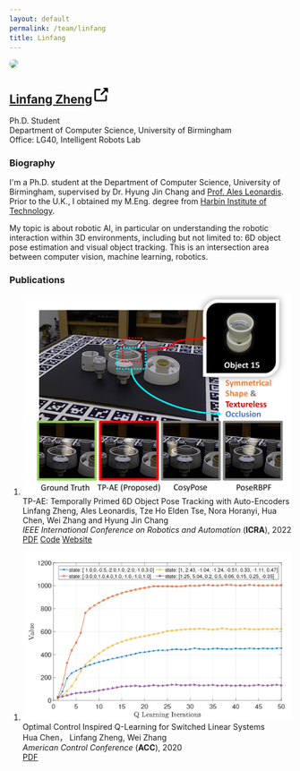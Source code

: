```yaml
---
layout: default
permalink: /team/linfang
title: Linfang
---
```

<section>
<div class="row">
        <div class="col-sm-3">
            <img style="width: 180px;border-radius: 170px" src="/assets/img/team/Linfang.jpg">
        </div>
        <div class="col-sm-9">
            <h1 class="post-title">
            <a href=""><b>Linfang Zheng</b></a><span class="hover-icon"><svg height="30" class="octicon octicon-link-external" viewBox="0 0 16 16" version="1.1" width="30" aria-hidden="true"><path fill-rule="evenodd" d="M10.604 1h4.146a.25.25 0 01.25.25v4.146a.25.25 0 01-.427.177L13.03 4.03 9.28 7.78a.75.75 0 01-1.06-1.06l3.75-3.75-1.543-1.543A.25.25 0 0110.604 1zM3.75 2A1.75 1.75 0 002 3.75v8.5c0 .966.784 1.75 1.75 1.75h8.5A1.75 1.75 0 0014 12.25v-3.5a.75.75 0 00-1.5 0v3.5a.25.25 0 01-.25.25h-8.5a.25.25 0 01-.25-.25v-8.5a.25.25 0 01.25-.25h3.5a.75.75 0 000-1.5h-3.5z"></path></svg></span>
            </h1>
            <p class="desc"></p>
            <p>Ph.D. Student<br>Department of Computer Science, University of Birmingham <br>Office: LG40, Intelligent Robots Lab</p>
            <div class="desc float-left">
            <div class="social">
                <div class="contact-icons">
                <a href="mailto:lxz948@student.bham.ac.uk"><i class="fas fa-envelope"></i></a>
                <!-- <a href="assets/pdf/cv.pdf"><i class="ai ai-cv"></i></a> -->
                <a href="https://scholar.google.com/citations?hl=zh-CN&user=GeE0cQ0AAAAJ" target="_blank" title="Google Scholar"><i class="ai ai-google-scholar"></i></a>
                <a href="https://github.com/Lynne-Zheng-Linfang" target="_blank" title="GitHub"><i class="fab fa-github"></i></a>
                <!-- <a href="https://twitter.com/Zhongqun_ZHANG" target="_blank" title="Twitter"><i class="fab fa-twitter"></i></a> -->
                <!-- <a href="https://www.linkedin.com/in/zhenanf" target="_blank" title="LinkedIn"><i class="fab fa-linkedin"></i></a> -->
                </div>
                </div>
            </div>
        </div>
    </div>
</section>

### **Biography**

I'm a Ph.D. student at the Department of Computer Science, University of Birmingham, supervised by Dr. Hyung Jin Chang and [Prof. Ales Leonardis](https://www.cs.bham.ac.uk/~leonarda/). Prior to the U.K., I obtained my M.Eng. degree from [Harbin Institute of Technology](http://en.hit.edu.cn/).

My topic is about robotic AI, in particular on understanding the robotic interaction within 3D environments, including but not limited to: 6D object pose estimation and visual object tracking. This is an intersection area between computer vision, machine learning, robotics. 

<!-- ### **News**
- [05/2021] I will be serving as one of the Technical Committee for [Visual Object Tracking (VOT) Challenge](https://www.votchallenge.net/vot2021/index.html) at ICCV 2021 -->

### **Publications**

<section>
    <div class="publications">
        <ol class="bibliography">
            <li>
            <div class="row">
            <div class="col-sm-2 teaser">
                <img src="../../assets/img/team/Linfang/ICRA22_teaser.png" class="teaser img-fluid z-depth-1">
            </div>
            <div id="li2021metadrive" class="col-sm-9">
                <div class="title">TP-AE: Temporally Primed 6D Object Pose Tracking with Auto-Encoders</div>
                <div class="author">Linfang Zheng, Ales Leonardis, Tze Ho Elden Tse, Nora Horanyi, Hua Chen, Wei Zhang and Hyung Jin Chang
                </div>
                <div class="periodical">
                <em>IEEE International Conference on Robotics and Automation</em>
                (<b>ICRA</b>), 2022
                </div>
                <div class="links">
                <a href="assets/pdf/TP-AE.pdf" class="btn btn-sm z-depth-0 waves-effect waves-light" role="button" target="_blank">PDF</a>
                <a href="https://github.com/Lynne-Zheng-Linfang/TP-AE_Object_tracking" class="btn btn-sm z-depth-0 waves-effect waves-light" role="button" target="_blank">Code</a>
                <a href="https://lynne-zheng-linfang.github.io/TP-AE-page/" class="btn btn-sm z-depth-0 waves-effect waves-light" role="button" target="_blank">Website</a>
                </div>
            </div>
            </div>
            </li>
        </ol>
    </div>
    <div class="publications">
        <ol class="bibliography">
            <li>
            <div class="row">
            <div class="col-sm-2 teaser">
                <img src="../../assets/img/team/Linfang/Q-Learning.png" class="teaser img-fluid z-depth-1">
            </div>
            <div id="li2021metadrive" class="col-sm-9">
                <div class="title">Optimal Control Inspired Q-Learning for Switched Linear Systems
                </div>
                <div class="author">Hua Chen， Linfang Zheng, Wei Zhang
                </div>
                <div class="periodical">
                <em>American Control Conference</em>
                (<b>ACC</b>), 2020
                </div>
                <div class="links">
                <a href="https://etd.ohiolink.edu/apexprod/rws_etd/send_file/send?accession=osu1543321543377163&disposition=inline" class="btn btn-sm z-depth-0 waves-effect waves-light" role="button" target="_blank">PDF</a>
                <!-- <a href="" class="btn btn-sm z-depth-0 waves-effect waves-light" role="button" target="_blank">Code</a> -->
                <!-- <a href="" class="btn btn-sm z-depth-0 waves-effect waves-light" role="button" target="_blank">Website</a> -->
                </div>
            </div>
            </div>
            </li>
        </ol>
    </div>
</section>